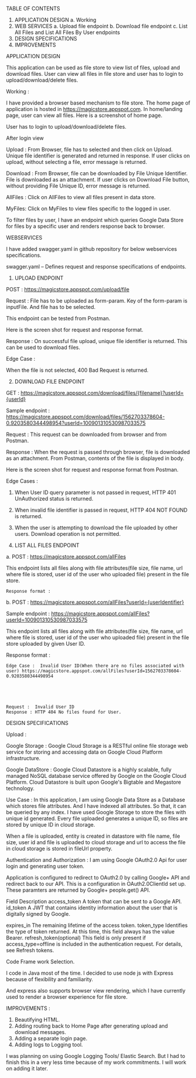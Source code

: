 
TABLE OF CONTENTS 


1.	APPLICATION DESIGN 
a.	Working 
2.	WEB SERVICES 
a.	Upload file endpoint
b.	Download file endpoint
c.	List All Files and List All Files By User endpoints
3.	DESIGN SPECIFICATIONS
4.	IMPROVEMENTS













APPLICATION DESIGN

This application can be used as file store to view list of files, upload and download files. User can view all files in file store and user has to login to upload/download/delete files. 

Working : 

I have provided a browser based mechanism to file store. 
The home page of application is hosted in https://magicstore.appspot.com.  In home/landing page, user can view all files. Here is a screenshot of home page.

 
User has to login to upload/download/delete files. 


After login view 

 



Upload : From Browser, file has to selected and then click on Upload. Unique file identifier is generated and returned in response. If user clicks on upload, without selecting a file, error message is returned. 


Download : From Browser, file can be downloaded by File Unique Identifier. File is downloaded as an attachment. If user clicks on Download File button, without providing File Unique ID, error message is returned. 

AllFiles : Click on AllFiles to view all files present in data store. 

MyFiles: Click on MyFiles to view files specific to the logged in user. 

To filter files by user, I have an endpoint which queries Google Data Store for files by a specific user and renders response back to browser. 



WEBSERVICES

I have added swagger.yaml  in github repository for below webservices specifications. 

swagger.yaml – Defines request and response specifications of endpoints.

1.	UPLOAD ENDPOINT 

POST : https://magicstore.appspot.com/upload/file

Request : File has to be uploaded as form-param. Key of the form-param is inputFile. And file has to be selected. 

This endpoint can be tested from Postman.

Here is the screen shot for request and response format. 

 


Response : On successful file upload, unique file identifier is returned. This can be used to download files. 

Edge Case :

When the file is not selected, 400 Bad Request is returned. 


 


2.	DOWNLOAD FILE ENDPOINT 

GET : https://magicstore.appspot.com/download/files/{filename}?userId={userId}

Sample endpoint : https://magicstore.appspot.com/download/files/1562703378604-0.9203580344498954?userId=100901310530987033575


Request : This request can be downloaded from browser and from Postman.  

Response : When the request is passed through browser, file is downloaded as an attachment. From Postman, contents of the file is displayed in body. 


Here is the screen shot for request and response format from Postman.

 



Edge Cases :



1.	When User ID query parameter is not passed in request, HTTP 401 UnAuthorized status is returned.

 



2.	When invalid file identifier is passed in request, HTTP 404 NOT FOUND is returned.


 


3.	When the user is attempting to download the file uploaded by other users. Download operation is not permitted.
 

3.	LIST ALL FILES ENDPOINT 

a.	POST : https://magicstore.appspot.com/allFiles

This endpoint lists all files along with file attributes(file size, file name, url where file is stored, user id of the user who uploaded file) present in the file store.

	Response format : 
 



b.	POST : https://magicstore.appspot.com/allFiles?userId={userIdentifier}


Sample endpoint : https://magicstore.appspot.com/allFiles?userId=100901310530987033575

This endpoint lists all files along with file attributes(file size, file name, url where file is stored, user id of the user who uploaded file) present in the file store uploaded by given User ID.

	






Response format : 

	 




	Edge Case :  Invalid User ID(When there are no files associated with user) https://magicstore.appspot.com/allFiles?userId=1562703378604-0.9203580344498954





	Request :  Invalid User ID
	Response : HTTP 404 No files found for User.
 



DESIGN SPECIFICATIONS






Upload : 












Google Storage : Google Cloud Storage is a RESTful online file storage web service for storing and accessing data on Google Cloud Platform infrastructure.

Google DataStore : Google Cloud Datastore is a highly scalable, fully managed NoSQL database service offered by Google on the Google Cloud Platform. Cloud Datastore is built upon Google's Bigtable and Megastore technology.


Use Case : In this application, I am using Google Data Store as a Database which stores file attributes. And I have indexed all attributes. So that, it can be queried by any index. I have used Google Storage to store the files with unique id generated. Every file uploaded generates a unique ID, so files are stored by unique ID in cloud storage. 

When a file is uploaded, entity is created in datastore with file name, file size, user id and file is uploaded to cloud storage and url to access the file in cloud storage is stored in fileUrl property. 

Authentication and Authorization : I am using Google OAuth2.0 Api for user login and generating user token.

Application is configured to redirect to OAuth2.0 by calling Google+ API and redirect back to our API. This is a configuration in OAuth2.0ClientId set up.  These paramters are returned by Google+ people.get() API.


Field	Description
access_token	A token that can be sent to a Google API.
id_token	A JWT that contains identity information about the user that is digitally signed by Google.

expires_in	The remaining lifetime of the access token.
token_type	Identifies the type of token returned. At this time, this field always has the value Bearer.
refresh_token(optional)	This field is only present if access_type=offline is included in the authentication request. For details, see Refresh tokens.



Code Frame work Selection.

I code in Java most of the time. I decided to use node js with Express because of flexibility and  familiarity. 

And express also supports browser view rendering, which I have currently used to render a browser experience for file store.




IMPROVEMENTS : 

1.	Beautifying HTML.
2.	Adding routing back to Home Page after generating upload and download messages.
3.	Adding a separate login page.
4.	Adding logs to Logging tool. 


I was planning on using Google Logging Tools/ Elastic Search. But I had to finish this in a very less time because of my work commitments.  I will work on adding it later. 
